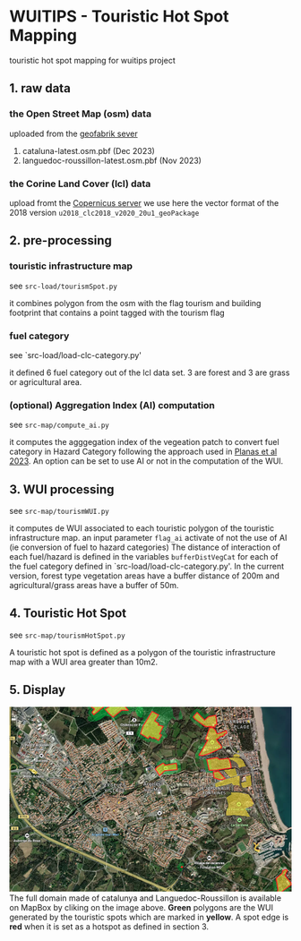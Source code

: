 # WUITIPS - Touristic Hot Spot Mapping
touristic hot spot mapping for wuitips project

## 1. raw data

### the Open Street Map (osm) data 
uploaded from the [geofabrik sever](https://download.geofabrik.de/)
1. cataluna-latest.osm.pbf  (Dec 2023) 
1. languedoc-roussillon-latest.osm.pbf (Nov 2023)

### the Corine Land Cover (lcl) data 
upload fromt the [Copernicus server](https://land.copernicus.eu/en/products/corine-land-cover/clc2018)
we use here the vector format of the 2018 version `u2018_clc2018_v2020_20u1_geoPackage`


## 2. pre-processing

### touristic infrastructure map
see `src-load/tourismSpot.py`

it combines polygon from the osm with the flag tourism and building footprint that contains a point tagged with the tourism flag

### fuel category
see `src-load/load-clc-category.py'

it defined 6 fuel category out of the lcl data set. 3 are forest and 3 are grass or agricultural area.


### (optional) Aggregation Index (AI) computation
see `src-map/compute_ai.py`

it computes the agggegation index of the vegeation patch to convert fuel category in Hazard Category following the approach used in [Planas et al 2023](https://doi.org/10.1016/j.firesaf.2023.103906).
An option can be set to use AI or not in the computation of the WUI.


## 3. WUI processing
see `src-map/tourismWUI.py`

it computes de WUI associated to each touristic polygon of the touristic infrastructure map.
an input parameter `flag_ai` activate of not the use of AI (ie conversion of fuel to hazard categories)
The distance of interaction of each fuel/hazard is defined in the variables `bufferDistVegCat` for each of the fuel category defined in `src-load/load-clc-category.py'.
In the current version, forest type vegetation areas have a buffer distance of 200m and agricultural/grass areas have a buffer of 50m. 


## 4. Touristic Hot Spot
see `src-map/tourismHotSpot.py`

A touristic hot spot is defined as a polygon of the touristic infrastructure map with a WUI area greater than 10m2.


## 5. Display
[![preview MapBox](./misc/previewMapbox4README.png)](https://api.mapbox.com/styles/v1/ronan-p33/clpzpu45b01o701p92clb7b9o.html?title=view&access_token=pk.eyJ1Ijoicm9uYW4tcDMzIiwiYSI6ImNsYjE0cmNiZzE1b2ozb28zeGVpOW05NTEifQ.oWBlM-4JwJsG5KU-GwsnfQ&zoomwheel=true&fresh=true#13.78/42.54637/3.02711)
The full domain made of catalunya and Languedoc-Roussillon is available on MapBox by cliking on the image above. 
**Green** polygons are the WUI generated by the touristic spots which are marked in **yellow**. A spot edge is **red** when it is set as a hotspot as defined in section 3. 
